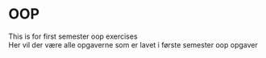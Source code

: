 # OOP
This is for first semester oop exercises  
Her vil der være alle opgaverne som er lavet i første semester oop opgaver
